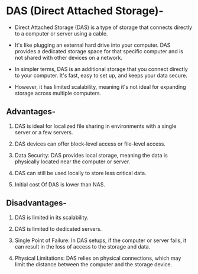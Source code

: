 # DAS (Direct Attached Storage)-

-   Direct Attached Storage (DAS) is a type of storage that connects directly to a computer or server using a cable. 
-   It's like plugging an external hard drive into your computer. DAS provides a dedicated storage space for that specific computer and is not shared with other devices on a network.

-   In simpler terms, DAS is an additional storage that you connect directly to your computer. It's fast, easy to set up, and keeps your data secure.
-   However, it has limited scalability, meaning it's not ideal for expanding storage across multiple computers.

## Advantages-

1) DAS is ideal for localized file sharing in environments with a single server or a few servers.

2) DAS devices can offer block-level access or file-level access.

3) Data Security: DAS provides local storage, meaning the data is physically located near the computer or server.

4) DAS can still be used locally to store less critical data.

5) Initial cost Of DAS is lower than NAS.

## Disadvantages-

1) DAS is limited in its scalability.

2) DAS is limited to dedicated servers.

3) Single Point of Failure: In DAS setups, if the computer or server fails, it can result in the loss of access to the storage and data.

4) Physical Limitations: DAS relies on physical connections, which may limit the distance between the computer and the storage device.


